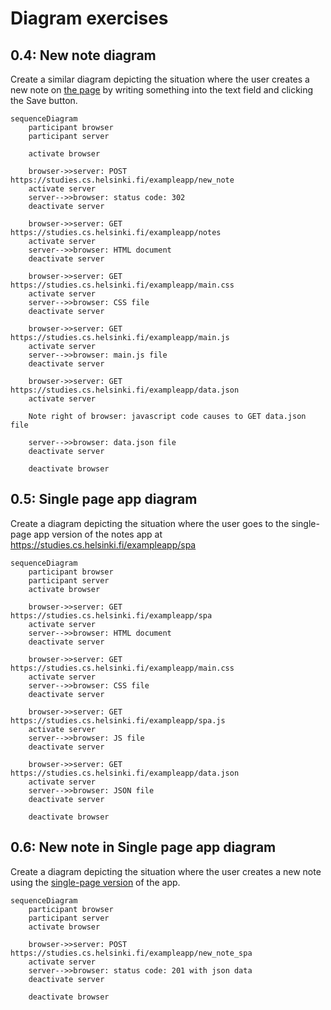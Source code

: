 # Diagram exercises

## 0.4: New note diagram

Create a similar diagram depicting the situation where the user creates a new note on [the page](https://studies.cs.helsinki.fi/exampleapp/notes) by writing something into the text field and clicking the Save button.

```mermaid
sequenceDiagram
    participant browser
    participant server

    activate browser

    browser->>server: POST https://studies.cs.helsinki.fi/exampleapp/new_note
    activate server
    server-->>browser: status code: 302
    deactivate server

    browser->>server: GET https://studies.cs.helsinki.fi/exampleapp/notes
    activate server
    server-->>browser: HTML document
    deactivate server
    
    browser->>server: GET https://studies.cs.helsinki.fi/exampleapp/main.css
    activate server
    server-->>browser: CSS file
    deactivate server

    browser->>server: GET https://studies.cs.helsinki.fi/exampleapp/main.js
    activate server
    server-->>browser: main.js file
    deactivate server

    browser->>server: GET https://studies.cs.helsinki.fi/exampleapp/data.json
    activate server
    
    Note right of browser: javascript code causes to GET data.json file
    
    server-->>browser: data.json file
    deactivate server

    deactivate browser
```

## 0.5: Single page app diagram

Create a diagram depicting the situation where the user goes to the single-page app version of the notes app at <https://studies.cs.helsinki.fi/exampleapp/spa>

```mermaid
sequenceDiagram
    participant browser
    participant server
    activate browser
    
    browser->>server: GET https://studies.cs.helsinki.fi/exampleapp/spa
    activate server
    server-->>browser: HTML document
    deactivate server

    browser->>server: GET https://studies.cs.helsinki.fi/exampleapp/main.css
    activate server
    server-->>browser: CSS file
    deactivate server

    browser->>server: GET https://studies.cs.helsinki.fi/exampleapp/spa.js
    activate server
    server-->>browser: JS file
    deactivate server

    browser->>server: GET https://studies.cs.helsinki.fi/exampleapp/data.json
    activate server
    server-->>browser: JSON file
    deactivate server

    deactivate browser
```

## 0.6: New note in Single page app diagram

Create a diagram depicting the situation where the user creates a new note using the [single-page version](https://studies.cs.helsinki.fi/exampleapp/spa) of the app.

```mermaid
sequenceDiagram
    participant browser
    participant server
    activate browser

    browser->>server: POST https://studies.cs.helsinki.fi/exampleapp/new_note_spa
    activate server
    server-->>browser: status code: 201 with json data
    deactivate server

    deactivate browser
```
